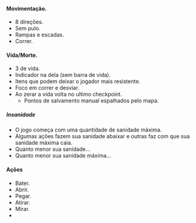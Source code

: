 #### Movimentação.
* 8 direções.
* Sem pulo.
* Rampas e escadas.
* Correr.

#### Vida/Morte.
* 3 de vida.
* Indicador na dela (sem barra de vida).
* Itens que podem deixar o jogador mais resistente.
* Foco em correr e desviar.
* Ao zerar a vida volta no ultimo checkpoint.
	* Pontos de salvamento manual espalhados pelo mapa.
##### Insanidade
* O jogo começa com uma quantidade de sanidade máxima.
* Algumas ações fazem sua sanidade abaixar e outras faz com que sua sanidade máxima caia.
* Quanto menor sua sanidade...
* Quanto menor sua sanidade máxima...

#### Ações

* Bater.
* Abrir.
* Pegar.
* Atirar.
* Mirar.
* 